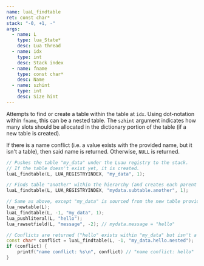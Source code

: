 ```yaml
---
name: luaL_findtable
ret: const char*
stack: "-0, +1, -"
args:
  - name: L
    type: lua_State*
    desc: Lua thread
  - name: idx
    type: int
    desc: Stack index
  - name: fname
    type: const char*
    desc: Name
  - name: szhint
    type: int
    desc: Size hint
---
```


Attempts to find or create a table within the table at `idx`. Using dot-notation within `fname`, this can be a nested table. The `szhint` argument indicates how many slots should be allocated in the dictionary portion of the table (if a new table is created).

If there is a name conflict (i.e. a value exists with the provided name, but it isn't a table), then said name is returned. Otherwise, `NULL` is returned.

```cpp title="Example"
// Pushes the table "my_data" under the Luau registry to the stack.
// If the table doesn't exist yet, it is created.
luaL_findtable(L, LUA_REGISTRYINDEX, "my_data", 1);

// Finds table "another" within the hierarchy (and creates each parent table as needed)
luaL_findtable(L, LUA_REGISTRYINDEX, "mydata.subtable.another", 1);

// Same as above, except "my_data" is sourced from the new table provided.
lua_newtable(L);
luaL_findtable(L, -1, "my_data", 1);
lua_pushliteral(L, "hello");
lua_rawsetfield(L, "message", -2); // mydata.message = "hello"

// Conflicts are returned ("hello" exists within "my_data" but isn't a table):
const char* conflict = luaL_findtable(L, -1, "my_data.hello.nested");
if (conflict) {
	printf("name conflict: %s\n", conflict) // "name conflict: hello"
}
```
